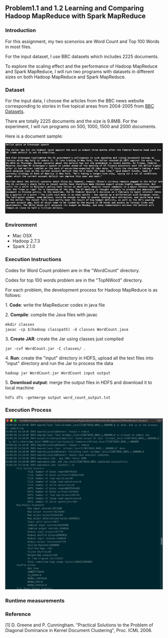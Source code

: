 ## Problem1.1 and 1.2 Learning and Comparing Hadoop MapReduce with Spark MapReduce

### Introduction

For this assignment, my two scenorios are Word Count and Top 100 Words in most files.

For the input dataset, I use BBC datasets which includes 2225 documents. 

To explore the scaling effect and the performance of Hadoop MapReduce and Spark MapReduce, I will run two programs with datasets in different sizes on both Hadoop MapReduce and Spark MapReduce.


### Dataset

For the input data, I choose the articles from the BBC news website corresponding to stories in five topical areas from 2004-2005 from [BBC Datasets](http://mlg.ucd.ie/datasets/bbc.html).

There are totally 2225 documents and the size is 9.8MB. For the experiment, I will run programs on 500, 1000, 1500 and 2000 documents.

Here is a document sample:

![data sample](screenshots/data_sample.png)

### Environment
- Mac OSX
- Hadoop 2.7.3
- Spark 2.1.0

### Execution Instructions

Codes for Word Count problem are in the "WordCount" directory.

Codes for top 100 words problem are in the "TopNWord" directory.

For each problem, the development process for Hadoop MapReduce is as follows:

1\. **Code**: write the MapReducer codes in java file

2\. **Compile**: compile the Java files with javac

```
mkdir classes
javac -cp $(hadoop classpath) -d classes WordCount.java
```

3\. **Create JAR**: create the Jar using classes just compiled

```
jar -cvf WordCount.jar -C classes/ .
```

4\. **Run**: create the "input" directory in HDFS, upload all the text files into "input" directory and run the Jar to process the data

```
hadoop jar WordCount.jar WordCount input output
```

5\. **Download output**: merge the output files in HDFS and download it to local machine

```
hdfs dfs -getmerge output word_count_output.txt
```

### Execution Process

![execution1](screenshots/execution1.png)


### Runtime measurements

### Reference

[1] D. Greene and P. Cunningham. "Practical Solutions to the Problem of Diagonal Dominance in Kernel Document Clustering", Proc. ICML 2006.